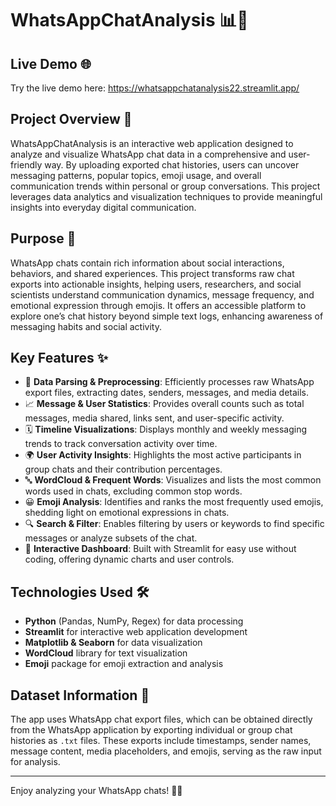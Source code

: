 # WhatsAppChatAnalysis 📊💬
## Live Demo 🌐  
Try the live demo here: https://whatsappchatanalysis22.streamlit.app/

## Project Overview 🎯  
WhatsAppChatAnalysis is an interactive web application designed to analyze and visualize WhatsApp chat data in a comprehensive and user-friendly way. By uploading exported chat histories, users can uncover messaging patterns, popular topics, emoji usage, and overall communication trends within personal or group conversations. This project leverages data analytics and visualization techniques to provide meaningful insights into everyday digital communication.

## Purpose 💬  
WhatsApp chats contain rich information about social interactions, behaviors, and shared experiences. This project transforms raw chat exports into actionable insights, helping users, researchers, and social scientists understand communication dynamics, message frequency, and emotional expression through emojis. It offers an accessible platform to explore one’s chat history beyond simple text logs, enhancing awareness of messaging habits and social activity.

## Key Features ✨  
- 🧹 **Data Parsing & Preprocessing**: Efficiently processes raw WhatsApp export files, extracting dates, senders, messages, and media details.  
- 📈 **Message & User Statistics**: Provides overall counts such as total messages, media shared, links sent, and user-specific activity.  
- 🗓️ **Timeline Visualizations**: Displays monthly and weekly messaging trends to track conversation activity over time.  
- 🌍 **User Activity Insights**: Highlights the most active participants in group chats and their contribution percentages.  
- 🔤 **WordCloud & Frequent Words**: Visualizes and lists the most common words used in chats, excluding common stop words.  
- 😀 **Emoji Analysis**: Identifies and ranks the most frequently used emojis, shedding light on emotional expressions in chats.  
- 🔍 **Search & Filter**: Enables filtering by users or keywords to find specific messages or analyze subsets of the chat.  
- 🎨 **Interactive Dashboard**: Built with Streamlit for easy use without coding, offering dynamic charts and user controls.

## Technologies Used 🛠️  
- **Python** (Pandas, NumPy, Regex) for data processing  
- **Streamlit** for interactive web application development  
- **Matplotlib & Seaborn** for data visualization  
- **WordCloud** library for text visualization  
- **Emoji** package for emoji extraction and analysis  

## Dataset Information 📂  
The app uses WhatsApp chat export files, which can be obtained directly from the WhatsApp application by exporting individual or group chat histories as `.txt` files. These exports include timestamps, sender names, message content, media placeholders, and emojis, serving as the raw input for analysis.

---

Enjoy analyzing your WhatsApp chats! 📱💬  
